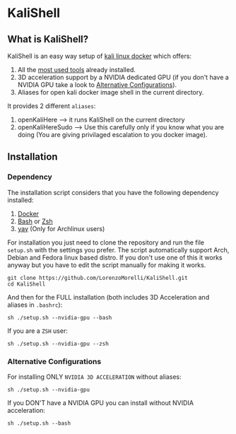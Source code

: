 # KaliShell
## What is KaliShell?
KaliShell is an easy way setup of [kali linux docker](https://hub.docker.com/r/kalilinux/kali-rolling) which offers:
1. All the [most used tools](https://www.kali.org/tools/kali-meta/#kali-linux-headless) already installed.
2. 3D acceleration support by a NVIDIA dedicated GPU (if you don't have a NVIDIA GPU take a look to [Alternative Configurations](#alternative-configurations)).
3. Aliases for open kali docker image shell in the current directory.

It provides 2 different `aliases`:
1. openKaliHere --> it runs KaliShell on the current directory
2. openKaliHereSudo --> Use this carefully only if you know what you are doing (You are giving privilaged escalation to you docker image).

## Installation
### Dependency
The installation script considers that you have the following dependency installed:
1. [Docker](https://www.docker.com/)
2. [Bash](https://www.gnu.org/software/bash/) or [Zsh](https://www.zsh.org/)
3. [yay](https://github.com/Jguer/yay) (Only for Archlinux users)


For installation you just need to clone the repository and run the file `setup.sh` with the settings you prefer.
The script automatically support Arch, Debian and Fedora linux based distro. If you don't use one of this it works anyway but you have to edit the script manually for making it works.

```
git clone https://github.com/LorenzoMorelli/KaliShell.git
cd KaliShell
```
And then for the FULL installation (both includes 3D Acceleration and aliases in `.bashrc`):
```
sh ./setup.sh --nvidia-gpu --bash
```
If you are a `ZSH` user:
```
sh ./setup.sh --nvidia-gpu --zsh
```

### Alternative Configurations
For installing ONLY `NVIDIA 3D ACCELERATION` without aliases:
```
sh ./setup.sh --nvidia-gpu
```
If you DON'T have a NVIDIA GPU you can install without NVIDIA acceleration:
```
sh ./setup.sh --bash
```
